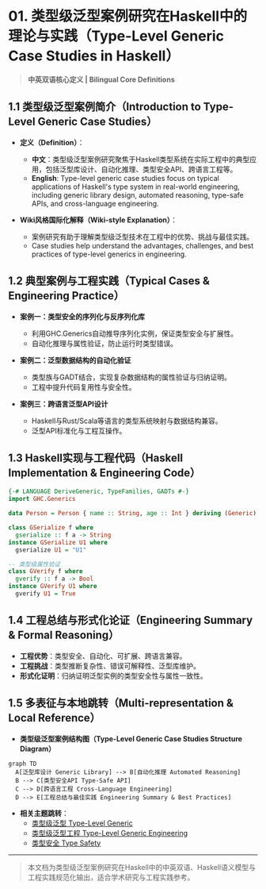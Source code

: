 # 01. 类型级泛型案例研究在Haskell中的理论与实践（Type-Level Generic Case Studies in Haskell）

> **中英双语核心定义 | Bilingual Core Definitions**

## 1.1 类型级泛型案例简介（Introduction to Type-Level Generic Case Studies）

- **定义（Definition）**：
  - **中文**：类型级泛型案例研究聚焦于Haskell类型系统在实际工程中的典型应用，包括泛型库设计、自动化推理、类型安全API、跨语言工程等。
  - **English**: Type-level generic case studies focus on typical applications of Haskell's type system in real-world engineering, including generic library design, automated reasoning, type-safe APIs, and cross-language engineering.

- **Wiki风格国际化解释（Wiki-style Explanation）**：
  - 案例研究有助于理解类型级泛型技术在工程中的优势、挑战与最佳实践。
  - Case studies help understand the advantages, challenges, and best practices of type-level generics in engineering.

## 1.2 典型案例与工程实践（Typical Cases & Engineering Practice）

- **案例一：类型安全的序列化与反序列化库**
  - 利用GHC.Generics自动推导序列化实例，保证类型安全与扩展性。
  - 自动化推理与属性验证，防止运行时类型错误。

- **案例二：泛型数据结构的自动化验证**
  - 类型族与GADT结合，实现复杂数据结构的属性验证与归纳证明。
  - 工程中提升代码复用性与安全性。

- **案例三：跨语言泛型API设计**
  - Haskell与Rust/Scala等语言的类型系统映射与数据结构兼容。
  - 泛型API标准化与工程互操作。

## 1.3 Haskell实现与工程代码（Haskell Implementation & Engineering Code）

```haskell
{-# LANGUAGE DeriveGeneric, TypeFamilies, GADTs #-}
import GHC.Generics

data Person = Person { name :: String, age :: Int } deriving (Generic)

class GSerialize f where
  gserialize :: f a -> String
instance GSerialize U1 where
  gserialize U1 = "U1"

-- 类型级属性验证
class GVerify f where
  gverify :: f a -> Bool
instance GVerify U1 where
  gverify U1 = True
```

## 1.4 工程总结与形式化论证（Engineering Summary & Formal Reasoning）

- **工程优势**：类型安全、自动化、可扩展、跨语言兼容。
- **工程挑战**：类型推断复杂性、错误可解释性、泛型库维护。
- **形式化证明**：归纳证明泛型实例的类型安全性与属性一致性。

## 1.5 多表征与本地跳转（Multi-representation & Local Reference）

- **类型级泛型案例结构图（Type-Level Generic Case Studies Structure Diagram）**

```mermaid
graph TD
  A[泛型库设计 Generic Library] --> B[自动化推理 Automated Reasoning]
  B --> C[类型安全API Type-Safe API]
  C --> D[跨语言工程 Cross-Language Engineering]
  D --> E[工程总结与最佳实践 Engineering Summary & Best Practices]
```

- **相关主题跳转**：
  - [类型级泛型 Type-Level Generic](./01-Type-Level-Generic-in-Haskell.md)
  - [类型级泛型工程 Type-Level Generic Engineering](./01-Type-Level-Generic-Engineering-in-Haskell.md)
  - [类型安全 Type Safety](./01-Type-Safety-in-Haskell.md)

---

> 本文档为类型级泛型案例研究在Haskell中的中英双语、Haskell语义模型与工程实践规范化输出，适合学术研究与工程实践参考。
